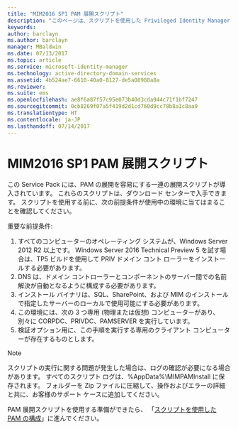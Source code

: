 ```yaml
---
title: "MIM2016 SP1 PAM 展開スクリプト"
description: "このページは、スクリプトを使用した Privileged Identity Manager の構成に関するシリーズ記事の一部です。 環境の前提条件の一覧が記載されています。"
keywords: 
author: barclayn
ms.author: barclayn
manager: MBaldwin
ms.date: 07/13/2017
ms.topic: article
ms.service: microsoft-identity-manager
ms.technology: active-directory-domain-services
ms.assetid: 4b524ae7-6610-40a0-8127-de5a08988a8a
ms.reviewer: 
ms.suite: ems
ms.openlocfilehash: ae8f6a87f57c95e073b40d3cda944c71f1bf7247
ms.sourcegitcommit: 0cb8269f07a5f419d2d1cd760d9cc78b8a1c8aa9
ms.translationtype: HT
ms.contentlocale: ja-JP
ms.lasthandoff: 07/14/2017
---
```

# <a name="mim2016-sp1-pam-deployment-scripts"></a>MIM2016 SP1 PAM 展開スクリプト

この Service Pack には、PAM の展開を容易にする一連の展開スクリプトが導入されています。 これらのスクリプトは、ダウンロード センターで入手できます。 スクリプトを使用する前に、次の前提条件が使用中の環境に当てはまることを確認してください。

重要な前提条件:
1. すべてのコンピューターのオペレーティング システムが、Windows Server 2012 R2 以上です。 Windows Server 2016 Technical Preview 5 を試す場合は、TP5 ビルドを使用して PRIV ドメイン コント ローラーをインストールする必要があります。
2. DNS は、ドメイン コントローラーとコンポーネントのサーバー間での名前解決が自動となるように構成する必要があります。
3. インストール バイナリは、SQL、SharePoint、および MIM のインストールで指定したサーバーのローカルで使用可能にする必要があります。
4. この環境には、次の 3 つ専用 (物理または仮想) コンピューターがあり、別々に CORPDC、PRIVDC、PAMSERVER を実行しています。
5. 検証オプション用に、この手順を実行する専用のクライアント コンピューターが存在するものとします。

>[!NOTE]
>スクリプトの実行に関する問題が発生した場合は、ログの確認が必要になる場合があります。 すべてのスクリプト ログは、%AppData%\MIMPAMInstall に保存されます。 フォルダーを Zip ファイルに圧縮して、操作およびエラーの詳細と共に、お客様のサポート ケースに追加してください。

PAM 展開スクリプトを使用する準備ができたら、 「[スクリプトを使用した PAM の構成](./pam/sp1-pam-configure-using-scripts.md)」に進んでください。

